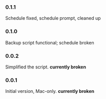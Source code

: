 ### 0.1.1
Schedule fixed, schedule prompt, cleaned up

### 0.1.0
Backup script functional; schedule broken

### 0.0.2
Simplified the script. **currently broken**

### 0.0.1
Initial version, Mac-only. **currently broken**
